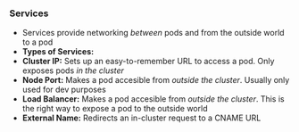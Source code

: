 ### Services

 - Services provide networking *between* pods and from the outside world to a pod
 - **Types of Services:**
  - **Cluster IP:** Sets up an easy-to-remember URL to access a pod. Only exposes pods *in the cluster*
  - **Node Port:** Makes a pod accesible from *outside the cluster*. Usually only used for dev purposes
  - **Load Balancer:** Makes a pod accesible from *outside the cluster*. This is the right way to expose a pod to the outside world
  - **External Name:** Redirects an in-cluster request to a CNAME URL